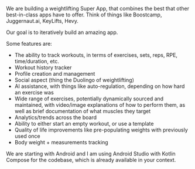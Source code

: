 We are building a weightlifting Super App, that combines the best that other best-in-class apps have
to offer. Think of things like Boostcamp, Juggernaut.ai, KeyLifts, Hevy.

Our goal is to iteratively build an amazing app.

Some features are:

- The ability to track workouts, in terms of exercises, sets, reps, RPE, time/duration, etc.
- Workout history tracker
- Profile creation and management
- Social aspect (thing the Duolingo of weightlifting)
- AI assistance, with things like auto-regulation, depending on how hard an exercise was
- Wide range of exercises, potentially dynamically sourced and maintained, with video/image
  explanations of how to perform them, as well as brief documentation of what muscles they target
- Analytics/trends across the board
- Ability to either start an empty workout, or use a template
- Quality of life improvements like pre-populating weights with previously used once
- Body weight + measurements tracking

We are starting with Android and I am using Android Studio with Kotlin Compose for the codebase,
which is already available in your context.